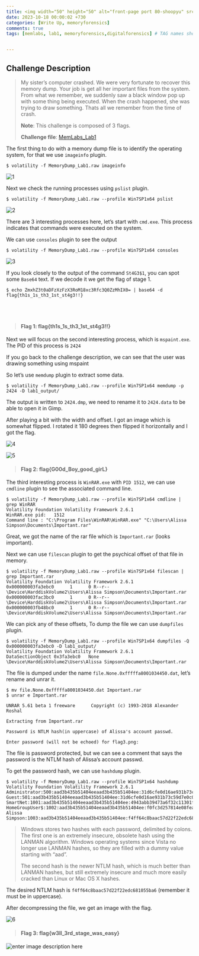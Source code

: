 ```yaml
---
title: <img width="50" height="50" alt="front-page port 80-shoopyu" src="https://n1ght-w0lf.github.io/assets/images/ctf-writeups/memlabs/logo.png">MemLabs Lab1 🛡️
date: 2023-10-18 00:00:02 +730
categories: [Write Up, memoryforensics]
comments: true
tags: [memlabs, lab1, memoryforensics,digitalforensics] # TAG names should always be lowercase


---
```


## **Challenge Description** 
> My sister’s computer crashed. We were very fortunate to recover this memory dump. Your job is get all her important files from the system. From what we remember, we suddenly saw a black window pop up with some thing being executed. When the crash happened, she was trying to draw something. Thats all we remember from the time of crash.
> 
> **Note**: This challenge is composed of 3 flags.
> 
> **Challenge file**:  [MemLabs_Lab1](https://mega.nz/#!6l4BhKIb!l8ATZoliB_ULlvlkESwkPiXAETJEF7p91Gf9CWuQI70)

The first thing to do with a memory dump file is to identify the operating system, for that we use  `imageinfo`  plugin.

```
$ volatility -f MemoryDump_Lab1.raw imageinfo

```

![1](https://github.com/thelocalh0st/thelocalh0st.github.io/assets/125783410/cf640d3d-5b3a-44d1-a881-02610155b406)


Next we check the running processes using  `pslist`  plugin.

```
$ volatility -f MemoryDump_Lab1.raw --profile Win7SP1x64 pslist

```
![2](https://github.com/thelocalh0st/thelocalh0st.github.io/assets/125783410/513f8c1c-61bc-409c-8744-1a6fd4d7760b)



There are 3 interesting processes here, let’s start with  `cmd.exe`. This process indicates that commands were executed on the system.

We can use  `consoles`  plugin to see the output

```
$ volatility -f MemoryDump_Lab1.raw --profile Win7SP1x64 consoles

```

![3](https://github.com/thelocalh0st/thelocalh0st.github.io/assets/125783410/eea18bdb-fd2d-42a6-9442-0e630333b301)

If you look closely to the output of the command  `St4G3$1`, you can spot some  `Base64`  text. If we decode it we get the flag of stage 1.

```
$ echo ZmxhZ3t0aDFzXzFzX3RoM18xc3Rfc3Q0ZzMhIX0= | base64 -d
flag{th1s_1s_th3_1st_st4g3!!}

```
<br>
<br>

> #### Flag 1: flag{th1s_1s_th3_1st_st4g3!!}

Next we will focus on the second interesting process, which is  `mspaint.exe`. The PID of this process is `2424`

If you go back to the challenge description, we can see that the user was drawing something using mspaint

So let’s use  `memdump`  plugin to extract some data.

```
$ volatility -f MemoryDump_Lab1.raw --profile Win7SP1x64 memdump -p 2424 -D lab1_output/

```

The output is written to  `2424.dmp`, we need to rename it to  `2424.data`  to be able to open it in Gimp.

After playing a bit with the width and offset. I got an image which is somewhat flipped. I rotated it 180 degrees then flipped it horizontally and I got the flag.

![4](https://github.com/thelocalh0st/thelocalh0st.github.io/assets/125783410/812dd1d6-2795-4556-9d03-d19a83ce0d67)


![5](https://github.com/thelocalh0st/thelocalh0st.github.io/assets/125783410/98e03162-8fca-4d5a-938a-d48f1d8f5508)

> #### Flag 2: flag{G00d_Boy_good_girL}

The third interesting process is  `WinRAR.exe`  with `PID 1512`, we can use  `cmdline`  plugin to see the associated command line.

```
$ volatility -f MemoryDump_Lab1.raw --profile Win7SP1x64 cmdline | grep WinRAR
Volatility Foundation Volatility Framework 2.6.1
WinRAR.exe pid:   1512
Command line : "C:\Program Files\WinRAR\WinRAR.exe" "C:\Users\Alissa Simpson\Documents\Important.rar"

```

Great, we got the name of the rar file which is  `Important.rar`  (looks important).

Next we can use  `filescan`  plugin to get the psychical offset of that file in memory.

```
$ volatility -f MemoryDump_Lab1.raw --profile Win7SP1x64 filescan | grep Important.rar
Volatility Foundation Volatility Framework 2.6.1
0x000000003fa3ebc0      1      0 R--r-- \Device\HarddiskVolume2\Users\Alissa Simpson\Documents\Important.rar
0x000000003fac3bc0      1      0 R--r-- \Device\HarddiskVolume2\Users\Alissa Simpson\Documents\Important.rar
0x000000003fb48bc0      1      0 R--r-- \Device\HarddiskVolume2\Users\Alissa Simpson\Documents\Important.rar

```

We can pick any of these offsets, To dump the file we can use  `dumpfiles`  plugin.

```
$ volatility -f MemoryDump_Lab1.raw --profile Win7SP1x64 dumpfiles -Q 0x000000003fa3ebc0 -D lab1_output/
Volatility Foundation Volatility Framework 2.6.1
DataSectionObject 0x3fa3ebc0   None   \Device\HarddiskVolume2\Users\Alissa Simpson\Documents\Important.rar

```

The file is dumped under the name  `file.None.0xfffffa8001034450.dat`, let’s rename and unrar it.

```
$ mv file.None.0xfffffa8001034450.dat Important.rar
$ unrar e Important.rar 

UNRAR 5.61 beta 1 freeware      Copyright (c) 1993-2018 Alexander Roshal

Extracting from Important.rar

Password is NTLM hash(in uppercase) of Alissa's account passwd.

Enter password (will not be echoed) for flag3.png: 

```

The file is password protected, but we can see a comment that says the password is the NTLM hash of Alissa’s account passwd.

To get the password hash, we can use  `hashdump`  plugin.

```
$ volatility -f MemoryDump_Lab1.raw --profile Win7SP1x64 hashdump
Volatility Foundation Volatility Framework 2.6.1
Administrator:500:aad3b435b51404eeaad3b435b51404ee:31d6cfe0d16ae931b73c59d7e0c089c0:::
Guest:501:aad3b435b51404eeaad3b435b51404ee:31d6cfe0d16ae931b73c59d7e0c089c0:::
SmartNet:1001:aad3b435b51404eeaad3b435b51404ee:4943abb39473a6f32c11301f4987e7e0:::
HomeGroupUser$:1002:aad3b435b51404eeaad3b435b51404ee:f0fc3d257814e08fea06e63c5762ebd5:::
Alissa Simpson:1003:aad3b435b51404eeaad3b435b51404ee:f4ff64c8baac57d22f22edc681055ba6:::

```

> Windows stores two hashes with each password, delimited by colons. The first one is an extremely insecure, obsolete hash using the LANMAN algorithm. Windows operating systems since Vista no longer use LANMAN hashes, so they are filled with a dummy value starting with “aad”.
> 
> The second hash is the newer NTLM hash, which is much better than LANMAN hashes, but still extremely insecure and much more easily cracked than Linux or Mac OS X hashes.

The desired NTLM hash is  `f4ff64c8baac57d22f22edc681055ba6`  (remember it must be in uppercase).

After decompressing the file, we get an image with the flag.

![6](https://github.com/thelocalh0st/thelocalh0st.github.io/assets/125783410/f5e82fdc-d45f-4e03-8dcc-3a14f72cc555)

> #### Flag 3: flag{w3ll_3rd_stage_was_easy}

![enter image description here](https://media.giphy.com/media/DAtJCG1t3im1G/giphy.gif)

